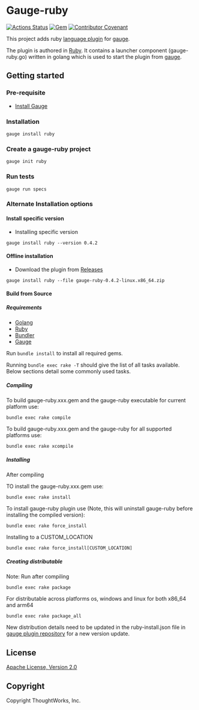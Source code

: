 # Gauge-ruby

[![Actions Status](https://github.com/getgauge/gauge-ruby/workflows/tests/badge.svg)](https://github.com/getgauge/gauge-ruby/actions)
[![Gem](https://img.shields.io/gem/v/gauge-ruby.svg)](https://rubygems.org/gems/gauge-ruby)
[![Contributor Covenant](https://img.shields.io/badge/Contributor%20Covenant-v1.4%20adopted-ff69b4.svg)](CODE_OF_CONDUCT.md)

This project adds ruby [language plugin](https://docs.gauge.org/plugins.html#language-reporting-plugins) for [gauge](https://gauge.org/).

The plugin is authored in [Ruby](https://en.wikipedia.org/wiki/Ruby_(programming_language)). It contains a launcher component (gauge-ruby.go) written in golang which is used to start the plugin from [gauge](https://github.com/getgauge/gauge).

## Getting started

### Pre-requisite

- [Install Gauge](https://docs.gauge.org/installing.html#installation)

### Installation

```
gauge install ruby
```

### Create a gauge-ruby project

```
gauge init ruby
```

### Run tests

```
gauge run specs
```

### Alternate Installation options

#### Install specific version
* Installing specific version
```
gauge install ruby --version 0.4.2
```

#### Offline installation

* Download the plugin from [Releases](https://github.com/getgauge/gauge-ruby/releases)
```
gauge install ruby --file gauge-ruby-0.4.2-linux.x86_64.zip
```

#### Build from Source

##### Requirements
* [Golang](http://golang.org/)
* [Ruby](https://www.ruby-lang.org/en/)
* [Bundler](http://bundler.io/)
* [Gauge](https://gauge.org/)

Run `bundle install` to install all required gems.

Running `bundle exec rake -T` should give the list of all tasks available. Below sections detail some commonly used tasks.

##### Compiling

To build gauge-ruby.xxx.gem and the gauge-ruby executable for current platform use:

````
bundle exec rake compile
````

To build gauge-ruby.xxx.gem and the gauge-ruby for all supported platforms use:

````
bundle exec rake xcompile
````

##### Installing

After compiling

TO install the gauge-ruby.xxx.gem use:

````
bundle exec rake install
````

To install gauge-ruby plugin use (Note, this will uninstall gauge-ruby before installing the compiled version):

```
bundle exec rake force_install
```

Installing to a CUSTOM_LOCATION

````
bundle exec rake force_install[CUSTOM_LOCATION]
````

##### Creating distributable

Note: Run after compiling

````
bundle exec rake package
````

For distributable across platforms os, windows and linux for both x86_64 and arm64

````
bundle exec rake package_all
````

New distribution details need to be updated in the ruby-install.json file in  [gauge plugin repository](https://github.com/getgauge/gauge-repository) for a new version update.

## License

[Apache License, Version 2.0](https://www.apache.org/licenses/LICENSE-2.0)

## Copyright

Copyright ThoughtWorks, Inc.

